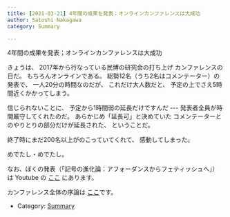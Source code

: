 ```yaml
---
title: [2021-03-21] 4年間の成果を発表；オンラインカンファレンスは大成功
author: Satoshi Nakagawa
category: Summary

---
```


4年間の成果を発表；オンラインカンファレンスは大成功

 きょうは、
2017年から行なっている民博の研究会の打ち上げ
カンファレンスの日だ。
もちろんオンラインである。
総勢12名（うち2名はコメンテーター）の発表で、
一人20分の時間なのだが、
これだけ大人数だと、
予定の上でさえ5時間近くかかってしまう。

 信じられないことに、
予定から1時間弱の延長だけですんだ ---
発表者全員が時間厳守してくれたのだ。
あらかじめ「延長可」と決めていた
コメンテーターとのやりとりの部分だけが延長された、
ということだ。

 終了時にまだ200名以上がのこっていてくれて、
感動してしまった。

 めでたし・めでたし。

 なお、ぼくの発表（「記号の進化論：アフォーダンスからフェティッシュへ」）
は Youtube の
[ここ](https://youtu.be/5Vscr3VgnAg) にあります。

<!--more-->

 カンファレンス全体の序論は
[ここ](https://youtu.be/qajf30DJiZc)です。

- Category: [Summary](https://merapano.github.io/categories.html#Summary)

